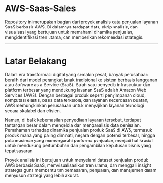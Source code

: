 # AWS-Saas-Sales
Repository ini merupakan bagian dari proyek analisis data penjualan layanan SaaS berbasis AWS. Di dalamnya terdapat data, skrip analisis, dan visualisasi yang bertujuan untuk memahami dinamika penjualan, mengidentifikasi tren utama, dan memberikan rekomendasi strategis.

---

# Latar Belakang

Dalam era transformasi digital yang semakin pesat, banyak perusahaan beralih dari model perangkat lunak tradisional ke sistem berbasis langganan atau Software as a Service (SaaS). Salah satu penyedia infrastruktur dan platform terbesar yang mendukung layanan SaaS adalah Amazon Web Services (AWS). Dengan berbagai produk seperti penyimpanan cloud, komputasi elastis, basis data terkelola, dan layanan kecerdasan buatan, AWS memungkinkan perusahaan untuk menyajikan layanan teknologi secara skalabel dan efisien.

Namun, di balik keberhasilan penyediaan layanan tersebut, terdapat tantangan besar dalam mengelola dan menganalisis data penjualan. Pemahaman terhadap dinamika penjualan produk SaaS di AWS, termasuk produk mana yang paling diminati, negara dengan potensi terbesar, hingga pola musiman yang memengaruhi performa penjualan, menjadi hal krusial untuk mendukung pertumbuhan dan pengambilan keputusan bisnis yang tepat sasaran.

Proyek analisis ini bertujuan untuk menyelami dataset penjualan produk AWS berbasis SaaS, memvisualisasikan tren utama, dan menggali insight strategis guna membantu tim pemasaran, penjualan, dan manajemen dalam menyusun strategi yang lebih akurat.
